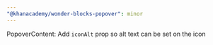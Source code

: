 ```yaml
---
"@khanacademy/wonder-blocks-popover": minor
---
```


PopoverContent: Add `iconAlt` prop so alt text can be set on the icon
